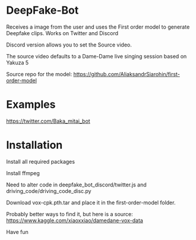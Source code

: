 # DeepFake-Bot
Receives a image from the user and uses the First order model to generate Deepfake clips. Works on Twitter and Discord

Discord version allows you to set the Source video.

The source video defaults to a Dame-Dame live singing session based on Yakuza 5

Source repo for the model:
https://github.com/AliaksandrSiarohin/first-order-model


# Examples
https://twitter.com/Baka_mitai_bot

# Installation

Install all required packages

Install ffmpeg

Need to alter code in deepfake_bot_discord/twitter.js and driving_code/driving_code_disc.py

Download vox-cpk.pth.tar and place it in the first-order-model folder.

Probably better ways to find it, but here is a source: https://www.kaggle.com/xiaoxxiao/damedane-vox-data

Have fun

